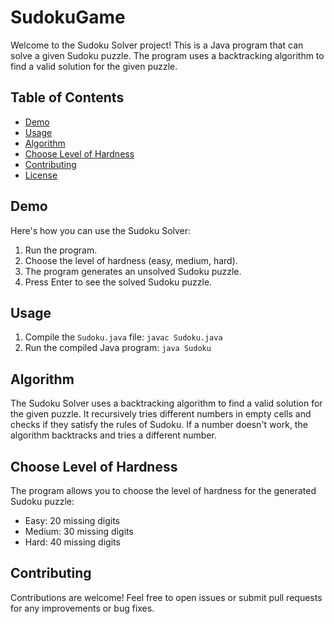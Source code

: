 # SudokuGame

Welcome to the Sudoku Solver project! This is a Java program that can solve a given Sudoku puzzle. The program uses a backtracking algorithm to find a valid solution for the given puzzle.

## Table of Contents

- [Demo](#demo)
- [Usage](#usage)
- [Algorithm](#algorithm)
- [Choose Level of Hardness](#choose-level-of-hardness)
- [Contributing](#contributing)
- [License](#license)

## Demo

Here's how you can use the Sudoku Solver:

1. Run the program.
2. Choose the level of hardness (easy, medium, hard).
3. The program generates an unsolved Sudoku puzzle.
4. Press Enter to see the solved Sudoku puzzle.

## Usage

1. Compile the `Sudoku.java` file: `javac Sudoku.java`
2. Run the compiled Java program: `java Sudoku`

## Algorithm

The Sudoku Solver uses a backtracking algorithm to find a valid solution for the given puzzle. It recursively tries different numbers in empty cells and checks if they satisfy the rules of Sudoku. If a number doesn't work, the algorithm backtracks and tries a different number.

## Choose Level of Hardness

The program allows you to choose the level of hardness for the generated Sudoku puzzle:

- Easy: 20 missing digits
- Medium: 30 missing digits
- Hard: 40 missing digits

## Contributing

Contributions are welcome! Feel free to open issues or submit pull requests for any improvements or bug fixes.

